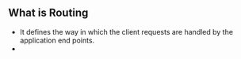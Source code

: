 ## What is Routing
- It defines the way in which the client requests are handled by the application end points.
- 
